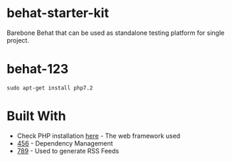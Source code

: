 # behat-starter-kit
Barebone Behat that can be used as standalone testing platform for single project.
# behat-123
```
sudo apt-get install php7.2
```
# Built With

* Check PHP installation [here](http://www.dropwizard.io/1.0.2/docs/) - The web framework used
* [456](https://maven.apache.org/) - Dependency Management
* [789](https://rometools.github.io/rome/) - Used to generate RSS Feeds
